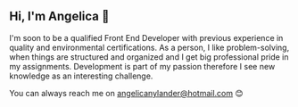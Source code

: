 ## Hi, I'm Angelica 👋

I'm soon to be a qualified Front End Developer with previous experience in quality and environmental certifications. As a person, I like problem-solving, when things are structured and organized and I get big professional pride in my assignments. Development is part of my passion therefore I see new knowledge as an interesting challenge.

You can always reach me on angelicanylander@hotmail.com 😊

<!--
**angien90/angien90** is a ✨ _special_ ✨ repository because its `README.md` (this file) appears on your GitHub profile.

Here are some ideas to get you started:

- 🔭 I’m currently working on ...
- 🌱 I’m currently learning ...
- 👯 I’m looking to collaborate on ...
- 🤔 I’m looking for help with ...
- 💬 Ask me about ...
- 📫 How to reach me: ...
- 😄 Pronouns: ...
- ⚡ Fun fact: ...
-->
